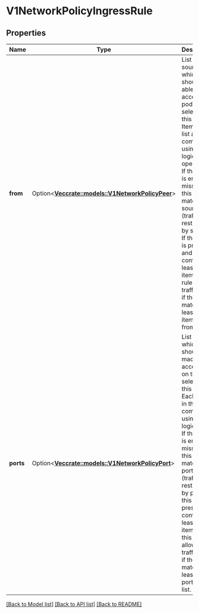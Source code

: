# V1NetworkPolicyIngressRule

## Properties

Name | Type | Description | Notes
------------ | ------------- | ------------- | -------------
**from** | Option<[**Vec<crate::models::V1NetworkPolicyPeer>**](v1.NetworkPolicyPeer.md)> | List of sources which should be able to access the pods selected for this rule. Items in this list are combined using a logical OR operation. If this field is empty or missing, this rule matches all sources (traffic not restricted by source). If this field is present and contains at least one item, this rule allows traffic only if the traffic matches at least one item in the from list. | [optional]
**ports** | Option<[**Vec<crate::models::V1NetworkPolicyPort>**](v1.NetworkPolicyPort.md)> | List of ports which should be made accessible on the pods selected for this rule. Each item in this list is combined using a logical OR. If this field is empty or missing, this rule matches all ports (traffic not restricted by port). If this field is present and contains at least one item, then this rule allows traffic only if the traffic matches at least one port in the list. | [optional]

[[Back to Model list]](../README.md#documentation-for-models) [[Back to API list]](../README.md#documentation-for-api-endpoints) [[Back to README]](../README.md)


